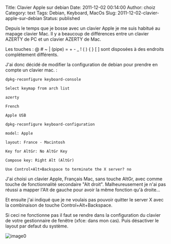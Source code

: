 Title: Clavier Apple sur debian
Date: 2011-12-02 00:14:00
Author: choiz
Category: text
Tags: Debian, Keyboard, MacOs
Slug: 2011-12-02-clavier-apple-sur-debian
Status: published

Depuis le temps que je bosse avec un clavier Apple je me suis habitué au
mapage clavier Mac. Il y a beaucoup de différences entre un clavier
AZERTY de PC et un clavier AZERTY de Mac.

Les touches : @ \# ~ | (pipe) = + - \_ ! ( ) { } \[ \] sont disposées à
des endroits complétement différents.

J'ai donc décidé de modifier la configuration de debian pour prendre en
compte un clavier mac. :

    dpkg-reconfigure keyboard-console

    Select keymap from arch list

    azerty

    French

    Apple USB

    dpkg-reconfigure keyboard-configuration

    model: Apple

    layout: France - Macintosh

    Key for AltGr: No AltGr Key

    Compose key: Right Alt (AltGr)

    Use Control+Alt+Backspace to terminate the X server? no

J'ai choisi un clavier Apple, Français Mac, sans touche AltGr, avec
comme touche de fonctionnalité secondaire "Alt droit". Malheureusement
je n'ai pas réussi a mapper l'Alt de gauche pour avoir la même fonction
qu'à droite…

Et ensuite j'ai indiqué que je ne voulais pas pouvoir quitter le server
X avec la combinaison de touche Control+Alt+Backspace.

Si ceci ne fonctionne pas il faut se rendre dans la configuration du
clavier de votre gestionnaire de fenêtre (xfce: dans mon cas). Puis
désactiver le layout par defaut du système.

![image0](http://media.tumblr.com/tumblr_lvjsbrOL8E1qzr4hx.png)
